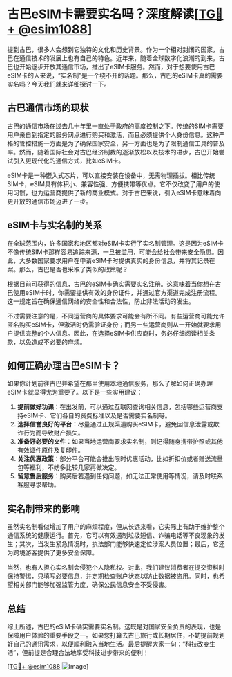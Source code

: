 # 古巴eSIM卡需要实名吗？深度解读[[TG💪+ @esim1088](https://t.me/s/esim1088)]

提到古巴，很多人会想到它独特的文化和历史背景。作为一个相对封闭的国家，古巴在通信技术的发展上也有自己的特色。近年来，随着全球数字化浪潮的到来，古巴也开始逐步开放其通信市场，推出了eSIM卡服务。然而，对于想要使用古巴eSIM卡的人来说，“实名制”是一个绕不开的话题。那么，古巴的eSIM卡真的需要实名吗？今天我们就来详细探讨一下。

## 古巴通信市场的现状

古巴的通信市场在过去几十年里一直处于政府的高度控制之下。传统的SIM卡需要用户亲自到指定的服务网点进行购买和激活，而且必须提供个人身份信息。这种严格的管控措施一方面是为了确保国家安全，另一方面也是为了限制通信工具的普及率。然而，随着国际社会对古巴经济制裁的逐渐放松以及技术的进步，古巴开始尝试引入更现代化的通信方式，比如eSIM卡。

eSIM卡是一种嵌入式芯片，可以直接安装在设备中，无需物理插拔。相比传统SIM卡，eSIM具有体积小、兼容性强、方便携带等优点。它不仅改变了用户的使用习惯，也为运营商提供了新的商业模式。对于古巴来说，引入eSIM卡意味着向更开放的通信市场迈进了一步。

## eSIM卡与实名制的关系

在全球范围内，许多国家和地区都对eSIM卡实行了实名制管理。这是因为eSIM卡不像传统SIM卡那样容易追踪来源，一旦被滥用，可能会给社会带来安全隐患。因此，大多数国家要求用户在申请eSIM卡时提供真实的身份信息，并将其记录在案。那么，古巴是否也采取了类似的政策呢？

根据目前可获得的信息，古巴的eSIM卡确实需要实名注册。这意味着当你想在古巴使用eSIM卡时，你需要提供有效的身份证件，并通过官方渠道完成注册流程。这一规定旨在确保通信网络的安全性和合法性，防止非法活动的发生。

不过需要注意的是，不同运营商的具体要求可能会有所不同。有些运营商可能允许匿名购买eSIM卡，但激活时仍需验证身份；而另一些运营商则从一开始就要求用户提供完整的个人信息。因此，在选择eSIM卡供应商时，务必仔细阅读相关条款，以免造成不必要的麻烦。

## 如何正确办理古巴eSIM卡？

如果你计划前往古巴并希望在那里使用本地通信服务，那么了解如何正确办理eSIM卡就显得尤为重要了。以下是一些实用建议：

1. **提前做好功课**：在出发前，可以通过互联网查询相关信息，包括哪些运营商支持eSIM卡、它们各自的资费标准以及是否需要实名制等。
2. **选择信誉良好的平台**：尽量通过正规渠道购买eSIM卡，避免因信息泄露或欺诈行为而导致财产损失。
3. **准备好必要的文件**：如果当地运营商要求实名制，则记得随身携带护照或其他有效证件原件及复印件。
4. **关注优惠政策**：部分平台可能会推出限时优惠活动，比如折扣价或者赠送流量包等福利，不妨多比较几家再做决定。
5. **留意售后服务**：购买后若遇到任何问题，如无法正常使用等情况，请及时联系客服寻求帮助。

## 实名制带来的影响

虽然实名制看似增加了用户的麻烦程度，但从长远来看，它实际上有助于维护整个通信系统的健康运行。首先，它可以有效遏制垃圾短信、诈骗电话等不良现象的发生；其次，当发生紧急情况时，执法部门能够快速定位涉案人员位置；最后，它还为跨境游客提供了更多安全保障。

当然，也有人担心实名制会侵犯个人隐私权。对此，我们建议消费者在提交资料时保持警惕，只填写必要信息，并定期检查账户状态以防止数据被盗用。同时，也希望相关部门能够加强监管力度，确保公民信息安全不受侵害。

## 总结

综上所述，古巴的eSIM卡确实需要实名制。这既是对国家安全负责的表现，也是保障用户体验的重要手段之一。如果您打算去古巴旅行或长期居住，不妨提前规划好自己的通讯需求，以便顺利融入当地生活。最后提醒大家一句：“科技改变生活”，但前提是合理合法地享受科技进步带来的便利！

[[TG💪+ @esim1088](https://t.me/s/esim1088) ![Image](https://i.postimg.cc/4NQfJmqS/Snipaste-2025-05-13-00-14-12.png)]